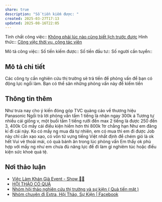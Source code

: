 ```yaml
---
share: true
description: "Số tiền kiếm được: "
created: 2025-03-27T17:13
updated: 2025-08-16T22:05
---
```

Tính chất công việc:: [Không phải lúc nào cũng biết lịch trước được](../../../%C4%90%E1%BA%B7c%20%C4%91i%E1%BB%83m%20c%C3%B4ng%20vi%E1%BB%87c/Th%E1%BB%9Di%20%C4%91i%E1%BB%83m%20l%C3%A0m%20vi%E1%BB%87c/Kh%C3%B4ng%20ph%E1%BA%A3i%20l%C3%BAc%20n%C3%A0o%20c%C5%A9ng%20bi%E1%BA%BFt%20l%E1%BB%8Bch%20tr%C6%B0%E1%BB%9Bc%20%C4%91%C6%B0%E1%BB%A3c.md)
Hình thức:: [Công việc thời vụ, cộng tác viên](../index.md)

Mô tả công việc:: 
Số tiền kiếm được:: 
Số tiền đầu tư:: 
Số người cần tuyển:: 

## Mô tả chi tiết
Các công ty cần nghiên cứu thị trường sẽ trả tiền để phỏng vấn để bạn có động lực ngồi làm. Bạn có thể săn những phỏng vấn này để kiếm tiền

## Thông tin thêm

Như trưa nay cho ý kiến đóng góp TVC quảng cáo về thương hiệu Panasonic 
Ngồi trả lời phỏng vấn tầm 1 tiếng là nhận ngay 300k á
Tương tự nhiều cái giống v, một buổi tầm 1 tiếng rưỡi đến max 2 tiếng là được 250 đến 3, 400k 
Có mấy cái điều kiện hiếm hơn thì 800k 1tr chẳng hạn
Như em đăng kí đi cái này. Ko có mấy ng mua đá tự nhiên, em có mua thì em đi được
Job này chỉ cần xạo xạo, có vốn từ vựng tiếng Việt nhất định để chém gió là ok hết
Vui vẻ thoải mái, có quà bánh ăn trong lúc phỏng vấn 
Em thấy ok phù hợp với mấy ng như em chưa đủ năng lực để đi làm gì nghiêm túc hoặc điều kiện sức khoẻ quá tệ. 

## Nơi thảo luận
- [Việc Làm Khán Giả Event - Show 👏😊](https://www.facebook.com/groups/2154702328080717)
- [HỘI THẢO CÓ QUÀ](https://www.facebook.com/groups/2448460882089763)
- [Nhóm hội thảo nghiên cứu thị trường và sự kiện ( Quà tiền mặt )](https://www.facebook.com/groups/428188451819170)
- [Nhóm chuyên đi Extra, Hội Thảo, Sự Kiện \| Facebook](https://www.facebook.com/groups/1085777964949551)
